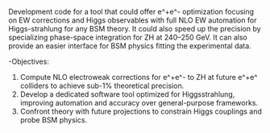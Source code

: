Development code for a tool that could offer e^+e^- optimization focusing on EW corrections and Higgs observables with full NLO EW automation for Higgs-strahlung for any BSM theory. It could also speed up the precision by specializing phase-space integration for ZH at 240–250 GeV.  It can also provide an easier interface for BSM physics fitting the experimental data.

-Objectives: 
1. Compute NLO electroweak corrections for e^+e^- to ZH at future e^+e^ colliders to achieve sub-1% theoretical precision.  
2. Develop a dedicated software tool optimized for Higgsstrahlung, improving automation and accuracy over general-purpose frameworks.  
3. Confront theory with future projections to constrain Higgs couplings and probe BSM physics.  
